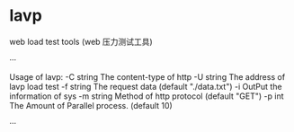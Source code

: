 # lavp
web load test tools (web 压力测试工具)

···

Usage of lavp:
  -C string
    	The content-type of http
  -U string
    	The address of lavp load test
  -f string
    	The request data (default "./data.txt")
  -i	OutPut the information of sys
  -m string
    	Method of http protocol (default "GET")
  -p int
    	The Amount of Parallel process. (default 10)
      
···
